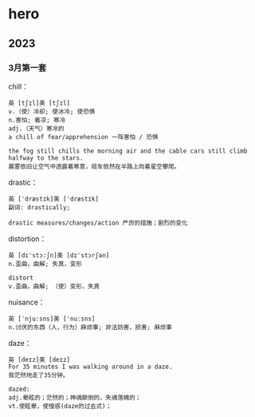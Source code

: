 # hero

## 2023

### 3月第一套

chill：

```
英 [tʃɪl]美 [tʃɪl]
v.（使）冷却; 使冰冷; 使恐惧
n.害怕; 着凉; 寒冷
adj.（天气）寒冷的
a chill of fear/apprehension 一阵害怕 / 恐惧

the fog still chills the morning air and the cable cars still climb halfway to the stars.
晨雾依旧让空气中透露着寒意，缆车依然在半路上向着星空攀爬。
```

drastic：

```
英 [ˈdræstɪk]美 [ˈdræstɪk]
副词: drastically;

drastic measures/changes/action 严厉的措施；剧烈的变化
```

distortion：

```
英 [dɪ'stɔ:ʃn]美 [dɪˈstɔrʃən]
n.歪曲，曲解; 失真，变形

distort
v.歪曲，曲解; （使）变形，失真
```

nuisance：

```
英 [ˈnjuːsns]美 [ˈnuːsns]
n.讨厌的东西（人，行为）麻烦事; 非法妨害，损害; 麻烦事
```

daze：

```
英 [deɪz]美 [deɪz]
For 35 minutes I was walking around in a daze.
我茫然地走了35分钟。

dazed:
adj.晕眩的；茫然的；神魂颠倒的，失魂落魄的；
vt.使眩晕，使惶惑(daze的过去式)；
```

